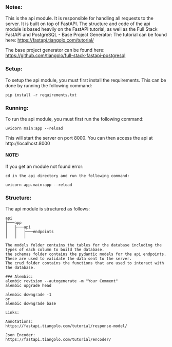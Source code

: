 ### Notes:
This is the api module. It is responsible for handling all requests to the server. It is built on top of FastAPI.
The structure and code of the api module is based heavily on the FastAPI tutorial, as well as the Full Stack FastAPI and PostgreSQL - Base Project Generator:
The tutorial can be found here:
https://fastapi.tiangolo.com/tutorial/

The base project generator can be found here:
https://github.com/tiangolo/full-stack-fastapi-postgresql

### Setup:
To setup the api module, you must first install the requirements. This can be done by running the following command:
```
pip install -r requirements.txt
```

### Running:
To run the api module, you must first run the following command:
```
uvicorn main:app --reload
```
This will start the server on port 8000. You can then access the api at http://localhost:8000

#### NOTE:
If you get an module not found error:
```
cd in the api directory and run the following command:
```
```
uvicorn app.main:app --reload
```

### Structure:
The api module is structured as follows:
```
api
├───app
│   ├───api
│   │   ├───endpoints
│   │   │   

The models folder contains the tables for the database including the types of each column to build the database.
the schemas folder contains the pydantic models for the api endpoints. These are used to validate the data sent to the server.
The crud folder contains the functions that are used to interact with the database.

### Alembic:
alembic revision --autogenerate -m "Your Comment"
alembic upgrade head

alembic downgrade -1
or 
alembic downgrade base

Links:

Annotations:
https://fastapi.tiangolo.com/tutorial/response-model/

Json Encoder:
https://fastapi.tiangolo.com/tutorial/encoder/

